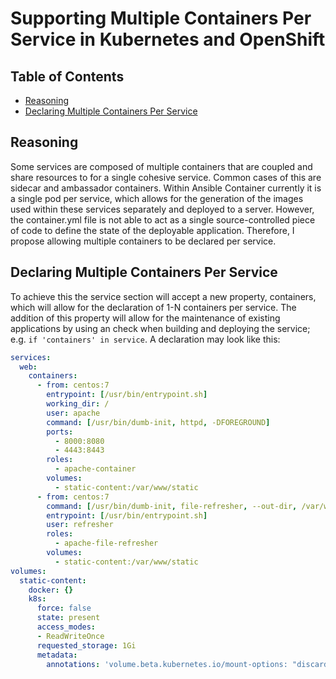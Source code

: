 # Supporting Multiple Containers Per Service in Kubernetes and OpenShift

## Table of Contents
- [Reasoning](#Reasoning)
- [Declaring Multiple Containers Per Service](#declaring-multiple-containers-per-service)

## Reasoning

Some services are composed of multiple containers that are coupled and share resources to for a single cohesive service. Common cases of this are sidecar and ambassador containers. Within Ansible Container currently it is a single pod per service, which allows for the generation of the images used within these services separately and deployed to a server. However, the container.yml file is not able to act as a single source-controlled piece of code to define the state of the deployable application. Therefore, I propose allowing multiple containers to be declared per service. 

## Declaring Multiple Containers Per Service

To achieve this the service section will accept a new property, containers, which will allow for the declaration of 1-N containers per service. The addition of this property will allow for the maintenance of existing applications by using an check when building and deploying the service; e.g. `if 'containers' in service`. A declaration may look like this:

```yaml
services:
  web:
    containers:
      - from: centos:7
        entrypoint: [/usr/bin/entrypoint.sh]
        working_dir: /
        user: apache
        command: [/usr/bin/dumb-init, httpd, -DFOREGROUND]
        ports:
          - 8000:8080
          - 4443:8443
        roles:
          - apache-container
        volumes:
          - static-content:/var/www/static
      - from: centos:7
        command: [/usr/bin/dumb-init, file-refresher, --out-dir, /var/www/static]
        entrypoint: [/usr/bin/entrypoint.sh]
        user: refresher
        roles:
          - apache-file-refresher
        volumes:
          - static-content:/var/www/static
volumes:
  static-content:
    docker: {}
    k8s:
      force: false
      state: present
      access_modes:
      - ReadWriteOnce
      requested_storage: 1Gi
      metadata:
        annotations: 'volume.beta.kubernetes.io/mount-options: "discard"'
```
